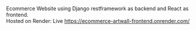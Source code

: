 Ecommerce Website using Django restframework as backend and React as frontend. <br />
Hosted on Render: Live https://ecommerce-artwall-frontend.onrender.com/
